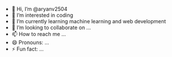 - 👋 Hi, I’m @aryanv2504
- 👀 I’m interested in coding
- 🌱 I’m currently learning machine learning and web development
- 💞️ I’m looking to collaborate on ...
- 📫 How to reach me ...
- 😄 Pronouns: ...
- ⚡ Fun fact: ...

<!---
aryanv2504/aryanv2504 is a ✨ special ✨ repository because its `README.md` (this file) appears on your GitHub profile.
You can click the Preview link to take a look at your changes.
--->
